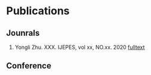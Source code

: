 # Publications

## Jounrals 

1. Yongli Zhu. XXX. IJEPES, vol xx, NO.xx. 2020 [fulltext](https://sdfsdfsdfsdf)

## Conference 